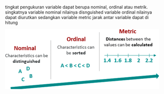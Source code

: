 tingkat pengukuran variable dapat berupa nominal, ordinal atau metrik. singkatnya variable nominal nilainya disnguished variable ordinal nilainya dapat diurutkan sedangkan variable metric jarak antar variable dapat di hitung

![25f0ab73dbe3e3ed3b47ac9735e613e2.png](../../../../_resources/25f0ab73dbe3e3ed3b47ac9735e613e2.png)
